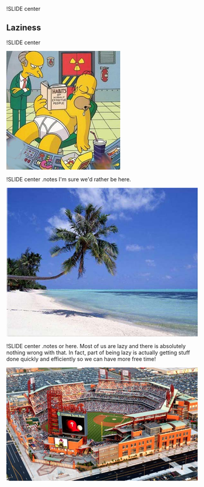 !SLIDE center

## Laziness ##

!SLIDE center

![Homer](homer.jpg)

!SLIDE center
.notes I'm sure we'd rather be here.

![Beach](beach.jpg)

!SLIDE center
.notes or here. Most of us are lazy and there is absolutely nothing wrong with that. In fact, part of being lazy is actually getting stuff done quickly and efficiently so we can have more free time!

![Phillies](cbp.JPG)
